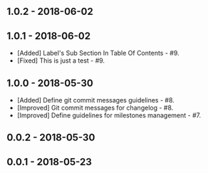 ## 1.0.2 - 2018-06-02

## 1.0.1 - 2018-06-02
- [Added] Label's Sub Section In Table Of Contents - #9.
- [Fixed] This is just a test - #9.
## 1.0.0 - 2018-05-30
- [Added] Define git commit messages guidelines - #8.
- [Improved] Git commit messages for changelog - #8.
- [Improved] Define guidelines for milestones management - #7.
## 0.0.2 - 2018-05-30

## 0.0.1 - 2018-05-23
